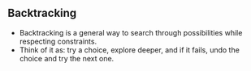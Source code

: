 ## Backtracking

- Backtracking is a general way to search through possibilities while respecting constraints.
- Think of it as: try a choice, explore deeper, and if it fails, undo the choice and try the next one.
